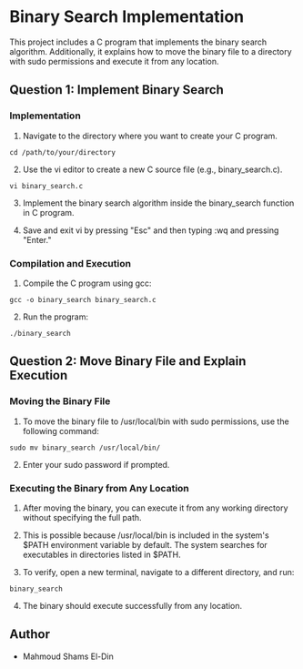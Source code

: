 # Binary Search Implementation 

This project includes a C program that implements the binary search algorithm. Additionally, it explains how to move the binary file to a directory with sudo permissions and execute it from any location.

## Question 1: Implement Binary Search

### Implementation
1. Navigate to the directory where you want to create your C program.
 ```
 cd /path/to/your/directory
```

2. Use the vi editor to create a new C source file (e.g., binary_search.c).
```
vi binary_search.c
```

3. Implement the binary search algorithm inside the binary_search function in C program.

4. Save and exit vi by pressing "Esc" and then typing :wq and pressing "Enter."

### Compilation and Execution
1. Compile the C program using gcc:
```
gcc -o binary_search binary_search.c
```
2. Run the program:
```
./binary_search
```

## Question 2: Move Binary File and Explain Execution

### Moving the Binary File
1. To move the binary file to /usr/local/bin with sudo permissions, use the following command:
  ```
sudo mv binary_search /usr/local/bin/
  ```
2. Enter your sudo password if prompted.

### Executing the Binary from Any Location
1. After moving the binary, you can execute it from any working directory without specifying the full path.

2. This is possible because /usr/local/bin is included in the system's $PATH environment variable by default. The system searches for executables in directories listed in $PATH.

3. To verify, open a new terminal, navigate to a different directory, and run:
  ```
binary_search
  ```
4. The binary should execute successfully from any location.

## Author

- Mahmoud Shams El-Din
